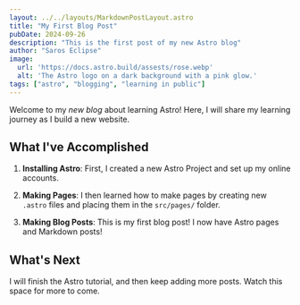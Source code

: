 ```yaml
---
layout: ../../layouts/MarkdownPostLayout.astro
title: "My First Blog Post"
pubDate: 2024-09-26
description: "This is the first post of my new Astro blog"
author: "Saros Eclipse"
image:
  url: 'https://docs.astro.build/assests/rose.webp'
  alt: 'The Astro logo on a dark background with a pink glow.'
tags: ["astro", "blogging", "learning in public"]
---
```


Welcome to my _new blog_ about learning Astro! Here, I will share my learning journey as I build a new website.

## What I've Accomplished

1. **Installing Astro**: First, I created a new Astro Project and set up my online accounts.

2. **Making Pages**: I then learned how to make pages by creating new `.astro` files and placing them in the `src/pages/` folder.

3. **Making Blog Posts**: This is my first blog post! I now have Astro pages and Markdown posts!

## What's Next

I will finish the Astro tutorial, and then keep adding more posts. Watch this space for more to come.

